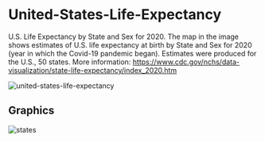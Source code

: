 # United-States-Life-Expectancy
U.S. Life Expectancy by State and Sex for 2020. The map in the image shows estimates of U.S. life expectancy at birth by State and Sex for 2020 (year in which the Covid-19 pandemic began). Estimates were produced for the U.S., 50 states. More information: https://www.cdc.gov/nchs/data-visualization/state-life-expectancy/index_2020.htm

![united-states-life-expectancy](https://user-images.githubusercontent.com/93230178/221604686-91ae372e-bb30-4843-9ded-a48599a82883.png)

## Graphics
![states](https://github.com/MarceloPaciulli/United-States-Life-Expectancy/assets/93230178/05b33230-c5ab-4f35-83cb-0c08f6094f7a)
